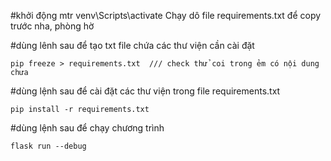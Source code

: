 #khởi động mtr
venv\Scripts\activate
Chạy dô file requirements.txt để copy trước nha, phòng hờ

#dùng lênh sau để tạo txt file chứa các thư viện cần cài đặt
```
pip freeze > requirements.txt  /// check thử coi trong ẻm có nội dung chưa
```
#dùng lệnh sau để cài đặt các thư viện trong file requirements.txt
```
pip install -r requirements.txt
```
#dùng lệnh sau để chạy chương trình
```
flask run --debug
```
